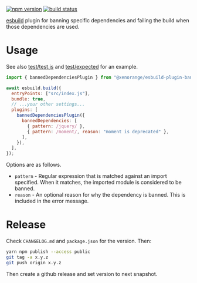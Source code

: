 [![npm version](https://img.shields.io/npm/v/@xenorange/esbuild-plugin-banned-dependencies)](https://www.npmjs.com/package/@xenorange/esbuild-plugin-banned-dependencies) [![build status](https://github.com/blutorange/esbuild-plugin-banned-dependencies/actions/workflows/node.js.yml/badge.svg)](https://github.com/blutorange/esbuild-plugin-banned-dependencies/actions)

[esbuild](https://esbuild.github.io/) plugin for banning specific dependencies
and failing the build when those dependencies are used.

# Usage

See also [test/test.js](test/test.js) and [test/expected](test/expected) for an example.

```js
import { bannedDependenciesPlugin } from "@xenorange/esbuild-plugin-banned-dependencies";

await esbuild.build({
  entryPoints: ["src/index.js"],
  bundle: true,
  // ...your other settings...
  plugins: [
    bannedDependenciesPlugin({
      bannedDependencies: [
        { pattern: /jquery/ },
        { pattern: /moment/, reason: "moment is deprecated" },
      ],
    }),
  ],
});
```

Options are as follows.

* `pattern` - Regular expression that is matched against an import specified.
When it matches, the imported module is considered to be banned. 
* `reason` - An optional reason for why the dependency is banned. This is
included in the error message.

# Release

Check `CHANGELOG.md` and `package.json` for the version. Then:

```sh
yarn npm publish --access public
git tag -a x.y.z
git push origin x.y.z
```

Then create a github release and set version to next snapshot.
